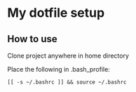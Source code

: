 # My dotfile setup

## How to use

Clone project anywhere in home directory

Place the following in .bash_profile:
```
[[ -s ~/.bashrc ]] && source ~/.bashrc
```
